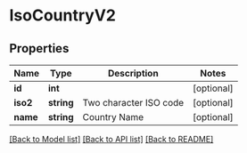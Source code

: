 # IsoCountryV2

## Properties
Name | Type | Description | Notes
------------ | ------------- | ------------- | -------------
**id** | **int** |  | [optional] 
**iso2** | **string** | Two character ISO code | [optional] 
**name** | **string** | Country Name | [optional] 

[[Back to Model list]](../../README.md#documentation-for-models) [[Back to API list]](../../README.md#documentation-for-api-endpoints) [[Back to README]](../../README.md)


